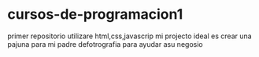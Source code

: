 # cursos-de-programacion1
primer repositorio utilizare html,css,javascrip
mi projecto ideal es crear una pajuna para mi padre defotrografia para ayudar asu negosio
